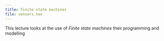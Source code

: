 ```yaml
---
title: Finite state machines
file: sensors.tex
---
```

This lecture looks at the use of _Finite state machines_ their programming and
modelling
